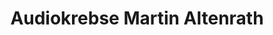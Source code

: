 ---
title: "Audiokrebse Martin Altenrath"
url: /bruchkoebel/audiokrebse-martin-altenrath/
shop: Musik
---